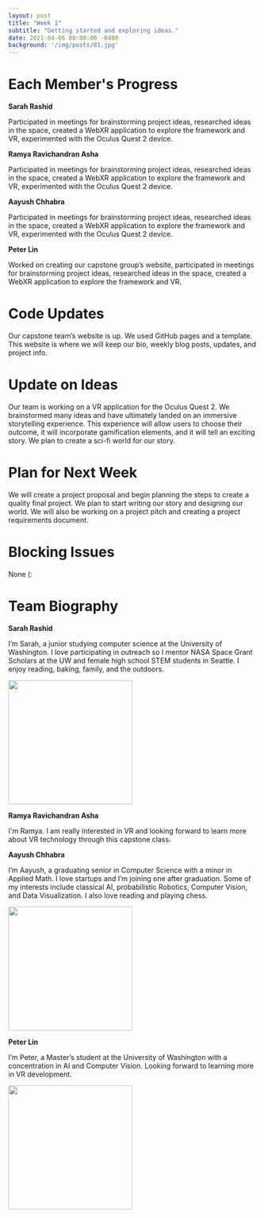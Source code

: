 ```yaml
---
layout: post
title: "Week 1"
subtitle: "Getting started and exploring ideas."
date: 2021-04-06 00:00:00 -0400
background: '/img/posts/01.jpg'
---
```


# Each Member's Progress

**Sarah Rashid**

Participated in meetings for brainstorming project ideas, researched ideas in the space, created a WebXR application to explore the framework and VR, experimented with the Oculus Quest 2 device.

**Ramya Ravichandran Asha**

Participated in meetings for brainstorming project ideas, researched ideas in the space, created a WebXR application to explore the framework and VR, experimented with the Oculus Quest 2 device.

**Aayush Chhabra**

Participated in meetings for brainstorming project ideas, researched ideas in the space, created a WebXR application to explore the framework and VR, experimented with the Oculus Quest 2 device.

**Peter Lin**

Worked on creating our capstone group’s website, participated in meetings for brainstorming project ideas, researched ideas in the space, created a WebXR application to explore the framework and VR.

# Code Updates

Our capstone team’s website is up. We used GitHub pages and a template. This website is where we will keep our bio, weekly blog posts, updates, and project info.

# Update on Ideas

Our team is working on a VR application for the Oculus Quest 2. We brainstormed many ideas and have ultimately landed on an immersive storytelling experience. This experience will allow users to choose their outcome, it will incorporate gamification elements, and it will tell an exciting story. We plan to create a sci-fi world for our story.


# Plan for Next Week

We will create a project proposal and begin planning the steps to create a quality final project. We plan to start writing our story and designing our world. We will also be working on a project pitch and creating a project requirements document.

# Blocking Issues

None (:

# Team Biography

**Sarah Rashid**

I’m Sarah, a junior studying computer science at the University of Washington. I love participating in outreach so I mentor NASA Space Grant Scholars at the UW and female high school STEM students in Seattle. I enjoy reading, baking, family, and the outdoors.

<img src="{{site.baseurl}}/img/about/team_sarah.jpg" width="250">

**Ramya Ravichandran Asha**

I'm Ramya. I am really interested in VR and looking forward to learn more about VR technology through this capstone class.

**Aayush Chhabra**

I’m Aayush, a graduating senior in Computer Science with a minor in Applied Math. I love startups and I’m joining one after graduation. Some of my interests include classical AI, probabilistic Robotics, Computer Vision, and Data Visualization. I also love reading and playing chess.

<img src="{{site.baseurl}}/img/about/team_aayush.jpg" width="250">

**Peter Lin**

I’m Peter, a Master’s student at the University of Washington with a concentration in AI and Computer Vision. Looking forward to learning more in VR development.

<img src="{{site.baseurl}}/img/about/team_peter.jpg" width="250">
